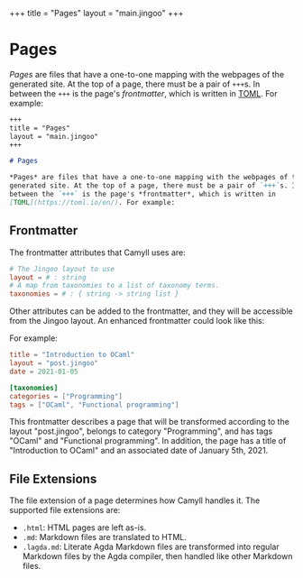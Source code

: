 +++
title = "Pages"
layout = "main.jingoo"
+++

# Pages

*Pages* are files that have a one-to-one mapping with the webpages of the
generated site. At the top of a page, there must be a pair of `+++`s. In
between the `+++` is the page's *frontmatter*, which is written in
[TOML](https://toml.io/en/). For example:

```markdown
+++
title = "Pages"
layout = "main.jingoo"
+++

# Pages

*Pages* are files that have a one-to-one mapping with the webpages of the
generated site. At the top of a page, there must be a pair of `+++`s. In
between the `+++` is the page's *frontmatter*, which is written in
[TOML](https://toml.io/en/). For example:
```

## Frontmatter

The frontmatter attributes that Camyll uses are:

```toml
# The Jingoo layout to use
layout = # : string
# A map from taxonomies to a list of taxonomy terms.
taxonomies = # : { string -> string list }
```

Other attributes can be added to the frontmatter, and they will be accessible
from the Jingoo layout. An enhanced frontmatter could look like this:

For example:

```toml
title = "Introduction to OCaml"
layout = "post.jingoo"
date = 2021-01-05

[taxonomies]
categories = ["Programming"]
tags = ["OCaml", "Functional programming"]
```

This frontmatter describes a page that will be transformed according to the
layout "post.jingoo", belongs to category "Programming", and has tags "OCaml"
and "Functional programming". In addition, the page has a title of "Introduction
to OCaml" and an associated date of January 5th, 2021.

## File Extensions

The file extension of a page determines how Camyll handles it. The supported
file extensions are:

- `.html`: HTML pages are left as-is.
- `.md`: Markdown files are translated to HTML.
- `.lagda.md`: Literate Agda Markdown files are transformed into regular
  Markdown files by the Agda compiler, then handled like other Markdown files.
